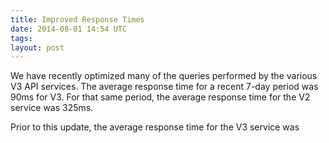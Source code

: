 ```yaml
---
title: Improved Response Times
date: 2014-08-01 14:54 UTC
tags:
layout: post
---
```


We have recently optimized many of the queries performed by the various V3 API services. The average response time for a recent 7-day period was 90ms for V3. For that same period, the average response time for the V2 service was 325ms.

Prior to this update, the average response time for the V3 service was 